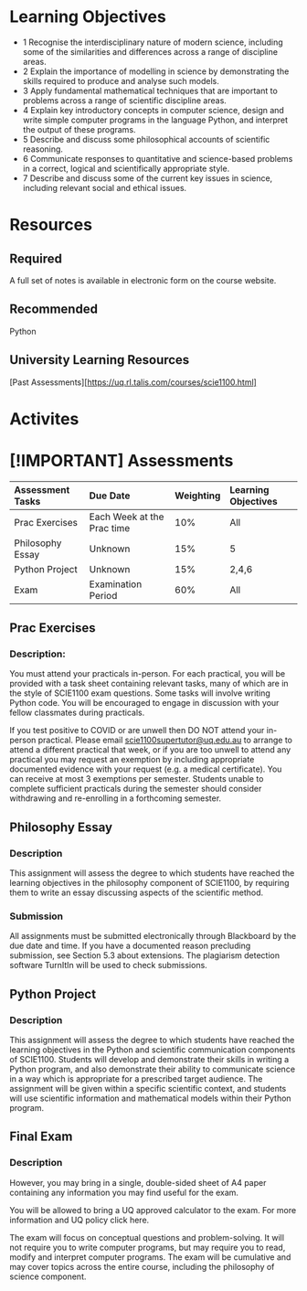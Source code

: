 # Learning Objectives
- 1 Recognise the interdisciplinary nature of modern science, including some of the similarities and differences across a range of discipline areas.
- 2 Explain the importance of modelling in science by demonstrating the skills required to produce and analyse such models.
- 3 Apply fundamental mathematical techniques that are important to problems across a range of scientific discipline areas.
- 4 Explain key introductory concepts in computer science, design and write simple computer programs in the language Python, and interpret the output of these programs.
- 5 Describe and discuss some philosophical accounts of scientific reasoning.
- 6 Communicate responses to quantitative and science-based problems in a correct, logical and scientifically appropriate style.
- 7 Describe and discuss some of the current key issues in science, including relevant social and ethical issues.

# Resources
## Required
A full set of notes is available in electronic form on the course website.

## Recommended
Python

## University Learning Resources
[Past Assessments][https://uq.rl.talis.com/courses/scie1100.html]

# Activites

# [!IMPORTANT] Assessments

| Assessment Tasks | Due Date | Weighting | Learning Objectives |
| :----- | :-------- | :----- | :------|
| Prac Exercises | Each Week at the Prac time | 10% | All |
| Philosophy Essay  | Unknown | 15% | 5 |
| Python Project  | Unknown | 15% | 2,4,6 |
| Exam | Examination Period | 60% | All |

## Prac Exercises
### Description:

You must attend your practicals in-person. For each practical, you will be provided with a task sheet containing relevant tasks, many of 
which are in the style of SCIE1100 exam questions. Some tasks will involve writing Python code.  You will be encouraged to engage in 
discussion with your fellow classmates during practicals.

If you test positive to COVID or are unwell then DO NOT attend your in-person practical. Please email scie1100supertutor@uq.edu.au to 
arrange to attend a different practical that week, or if you are too unwell to attend any practical you may request an exemption by 
including appropriate documented evidence with your request (e.g. a medical certificate).  You can receive at most 3 exemptions per semester.
Students unable to complete sufficient practicals during the semester should consider withdrawing and re-enrolling in a forthcoming semester.

## Philosophy Essay
### Description
This assignment will assess the degree to which students have reached the learning objectives in the philosophy component of SCIE1100, by 
requiring them to write an essay discussing aspects of the scientific method.

### Submission
All assignments must be submitted electronically through Blackboard by the due date and time. If you have a documented reason precluding 
submission, see Section 5.3 about extensions. The plagiarism detection software TurnItIn will be used to check submissions.

## Python Project
### Description
This assignment will assess the degree to which students have reached the learning objectives in the Python and scientific communication 
components of SCIE1100.  Students will develop and demonstrate their skills in writing a Python program, and also demonstrate their ability 
to communicate science in a way which is appropriate for a prescribed target audience.  The assignment will be given within a specific 
scientific context, and students will use scientific information and mathematical models within their Python program.

## Final Exam
### Description
However, you may bring in a single, double-sided sheet of A4 paper containing any information you may 
find useful for the exam.

You will be allowed to bring a UQ approved calculator to the exam.  For more information and UQ policy click here. 

The exam will focus on conceptual questions and problem-solving. It will not require you to write computer programs, but may require you to 
read, modify and interpret computer programs. The exam will be cumulative and may cover topics across the entire course, including the 
philosophy of science component.

